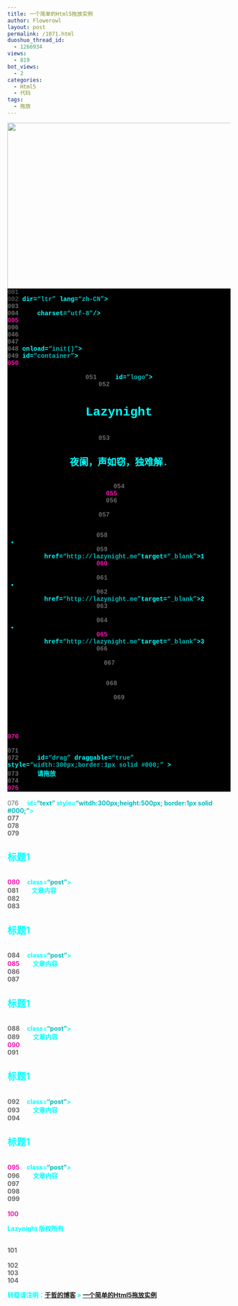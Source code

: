 ```yaml
---
title: 一个简单的Html5拖放实例
author: Flowerowl
layout: post
permalink: /1071.html
duoshuo_thread_id:
  - 1266934
views:
  - 819
bot_views:
  - 2
categories:
  - Html5
  - 代码
tags:
  - 拖放
---
```

<div style="background: #fdfdfd; color: black;">
  <a href="http://lazynight.me/wp-content/uploads/2011/12/12.jpg"><img class="aligncenter size-full wp-image-1075" title="Lazynight | 夜阑" src="http://lazynight.me/wp-content/uploads/2011/12/12.jpg" alt="" width="523" height="374" /></a>
</div>

<div class="source" style="font-family: '[object HTMLOptionElement]', Consolas, 'Lucida Console', 'Courier New'; color: #c0c0c0; background-color: #000000;">
  <span style="color: #696969;">001 </span> <span style="color: #ffffff;"><!DOCTYPE HTML></span><br /> <span style="color: #696969;">002 </span> <span style="color: #00ffff; font-weight: bold;"><html</span> <span style="color: #00ffff;">dir=</span><span style="color: #00bbbb;">&#8220;ltr&#8221;</span> <span style="color: #00ffff;">lang=</span><span style="color: #00bbbb;">&#8220;zh-CN&#8221;</span><span style="color: #00ffff; font-weight: bold;">></span><br /> <span style="color: #696969;">003 </span> <span style="color: #00ffff; font-weight: bold;"><head></span><br /> <span style="color: #696969;">004 </span>     <span style="color: #00ffff; font-weight: bold;"><meta</span> <span style="color: #00ffff;">charset=</span><span style="color: #00bbbb;">&#8220;utf-8&#8243;</span><span style="color: #00ffff; font-weight: bold;">/></span><br /> <span style="color: #f810b0;">005 </span>     <span style="color: #00ffff; font-weight: bold;"><title></span>Lazynight<span style="color: #00ffff; font-weight: bold;"></title></span><br /> <span style="color: #696969;">006 </span>     <span style="color: #00ffff; font-weight: bold;"><script </span><span style="color: #00ffff;">type=</span><span style="color: #00bbbb;">&#8220;text/javascript&#8221;</span><span style="color: #00ffff; font-weight: bold;">></span><br /> <span style="color: #696969;">007 </span>         <span style="color: #00ffff; font-weight: bold;">function</span> <span style="color: #c0c0c0;">init</span>()<br /> <span style="color: #696969;">008 </span>         <span style="color: #c0c0c0;">{</span><br /> <span style="color: #696969;">009 </span>             <span style="color: #00ffff; font-weight: bold;">var</span> <span style="color: #c0c0c0;">source</span><span style="color: #c0c0c0;">=</span><span style="color: #c0c0c0;">document</span><span style="color: #c0c0c0;">.</span><span style="color: #c0c0c0;">getElementById</span>(<span style="color: #00bbbb;">&#8220;drag&#8221;</span>);<br /> <span style="color: #f810b0;">010 </span>             <span style="color: #00ffff; font-weight: bold;">var</span> <span style="color: #c0c0c0;">dest</span><span style="color: #c0c0c0;">=</span><span style="color: #c0c0c0;">document</span><span style="color: #c0c0c0;">.</span><span style="color: #c0c0c0;">getElementById</span>(<span style="color: #00bbbb;">&#8220;text&#8221;</span>);<br /> <span style="color: #696969;">011 </span>             <span style="color: #696969;">//拖放开始</span><br /> <span style="color: #696969;">012 </span>             <span style="color: #c0c0c0;">source</span><span style="color: #c0c0c0;">.</span><span style="color: #c0c0c0;">addEventListener</span>(<span style="color: #00bbbb;">&#8220;dragstart&#8221;</span><span style="color: #c0c0c0;">,</span><span style="color: #00ffff; font-weight: bold;">function</span>(<span style="color: #c0c0c0;">ev</span><span style="color: #c0c0c0;">){</span><br /> <span style="color: #696969;">013 </span>             <span style="color: #696969;">//向dataTransfer对象追加数据</span><br /> <span style="color: #696969;">014 </span>                 <span style="color: #00ffff; font-weight: bold;">var</span> <span style="color: #c0c0c0;">dt</span><span style="color: #c0c0c0;">=</span><span style="color: #c0c0c0;">ev</span><span style="color: #c0c0c0;">.</span><span style="color: #c0c0c0;">dataTransfer</span>;<br /> <span style="color: #f810b0;">015 </span>                 <span style="color: #c0c0c0;">dt</span><span style="color: #c0c0c0;">.</span><span style="color: #c0c0c0;">effectAllowed</span><span style="color: #c0c0c0;">=</span><span style="color: #00bbbb;">&#8216;all&#8217;</span>;<br /> <span style="color: #696969;">016 </span>                 <span style="color: #696969;">//拖动元素为dt.setData(&#8220;text/plain&#8221;,&#8221;this.id&#8221;);</span><br /> <span style="color: #696969;">017 </span>                 <span style="color: #c0c0c0;">dt</span><span style="color: #c0c0c0;">.</span><span style="color: #c0c0c0;">setData</span>(<span style="color: #00bbbb;">&#8220;text/plain&#8221;</span><span style="color: #c0c0c0;">,</span><span style="color: #00bbbb;">&#8220;Lazynight&#8221;</span>);<br /> <span style="color: #696969;">018 </span>                 <span style="color: #c0c0c0;">},</span><span style="color: #00ffff; font-weight: bold;">false</span>);<br /> <span style="color: #696969;">019 </span>                 <span style="color: #696969;">//拖放结束</span><br /> <span style="color: #f810b0;">020 </span>             <span style="color: #c0c0c0;">dest</span><span style="color: #c0c0c0;">.</span><span style="color: #c0c0c0;">addEventListener</span>(<span style="color: #00bbbb;">&#8220;dragend&#8221;</span><span style="color: #c0c0c0;">,</span><span style="color: #00ffff; font-weight: bold;">function</span>(<span style="color: #c0c0c0;">ev</span><span style="color: #c0c0c0;">){</span><br /> <span style="color: #696969;">021 </span>             <span style="color: #696969;">//不执行默认处理（默认为拒绝被拖放）</span><br /> <span style="color: #696969;">022 </span>             <span style="color: #c0c0c0;">ev</span><span style="color: #c0c0c0;">.</span><span style="color: #c0c0c0;">preventDefault</span>();<br /> <span style="color: #696969;">023 </span>             <span style="color: #c0c0c0;">},</span><span style="color: #00ffff; font-weight: bold;">false</span>);<br /> <span style="color: #696969;">024 </span>             <span style="color: #696969;">//被拖放</span><br /> <span style="color: #f810b0;">025 </span>             <span style="color: #c0c0c0;">dest</span><span style="color: #c0c0c0;">.</span><span style="color: #c0c0c0;">addEventListener</span>(<span style="color: #00bbbb;">&#8220;drop&#8221;</span><span style="color: #c0c0c0;">,</span><span style="color: #00ffff; font-weight: bold;">function</span>(<span style="color: #c0c0c0;">ev</span><span style="color: #c0c0c0;">){</span><br /> <span style="color: #696969;">026 </span>             <span style="color: #696969;">//从DataTransfer取得数据</span><br /> <span style="color: #696969;">027 </span>                 <span style="color: #00ffff; font-weight: bold;">var</span> <span style="color: #c0c0c0;">dt</span><span style="color: #c0c0c0;">=</span><span style="color: #c0c0c0;">ev</span><span style="color: #c0c0c0;">.</span><span style="color: #c0c0c0;">dataTransfer</span>;<br /> <span style="color: #696969;">028 </span>                 <span style="color: #00ffff; font-weight: bold;">var</span> <span style="color: #c0c0c0;">text</span><span style="color: #c0c0c0;">=</span><span style="color: #c0c0c0;">dt</span><span style="color: #c0c0c0;">.</span><span style="color: #c0c0c0;">getData</span>(<span style="color: #00bbbb;">&#8220;text/plain&#8221;</span>);<br /> <span style="color: #696969;">029 </span>                 <span style="color: #c0c0c0;">dest</span><span style="color: #c0c0c0;">.</span><span style="color: #c0c0c0;">textContent</span><span style="color: #c0c0c0;">+=</span><span style="color: #c0c0c0;">text</span>;<br /> <span style="color: #f810b0;">030 </span>                 <span style="color: #696969;">//不执行默认处理（默认为拒绝被拖放）</span><br /> <span style="color: #696969;">031 </span>                 <span style="color: #c0c0c0;">ev</span><span style="color: #c0c0c0;">.</span><span style="color: #c0c0c0;">preventDefault</span>();<br /> <span style="color: #696969;">032 </span>                 <span style="color: #696969;">//停止事件</span><br /> <span style="color: #696969;">033 </span>                 <span style="color: #c0c0c0;">ev</span><span style="color: #c0c0c0;">.</span><span style="color: #c0c0c0;">stopPropagation</span>();<br /> <span style="color: #696969;">034 </span>             <span style="color: #c0c0c0;">},</span><span style="color: #00ffff; font-weight: bold;">false</span>);<br /> <span style="color: #f810b0;">035 </span>         <span style="color: #c0c0c0;">}</span><br /> <span style="color: #696969;">036 </span>         <span style="color: #696969;">//设置页面属性，不执行默认处理</span><br /> <span style="color: #696969;">037 </span>             <span style="color: #c0c0c0;">document</span><span style="color: #c0c0c0;">.</span><span style="color: #c0c0c0;">ondragover</span><span style="color: #c0c0c0;">=</span><span style="color: #00ffff; font-weight: bold;">function</span>(<span style="color: #c0c0c0;">e</span>)<br /> <span style="color: #696969;">038 </span>             <span style="color: #c0c0c0;">{</span><br /> <span style="color: #696969;">039 </span>                 <span style="color: #c0c0c0;">e</span><span style="color: #c0c0c0;">.</span><span style="color: #c0c0c0;">preventDefault</span>();<br /> <span style="color: #f810b0;">040 </span>             <span style="color: #c0c0c0;">};</span><br /> <span style="color: #696969;">041 </span>             <span style="color: #c0c0c0;">document</span><span style="color: #c0c0c0;">.</span><span style="color: #c0c0c0;">ondrop</span><span style="color: #c0c0c0;">=</span><span style="color: #00ffff; font-weight: bold;">function</span>(<span style="color: #c0c0c0;">e</span>)<br /> <span style="color: #696969;">042 </span>             <span style="color: #c0c0c0;">{</span><br /> <span style="color: #696969;">043 </span>                 <span style="color: #c0c0c0;">e</span><span style="color: #c0c0c0;">.</span><span style="color: #c0c0c0;">preventDefault</span>();<br /> <span style="color: #696969;">044 </span>             <span style="color: #c0c0c0;">};</span><br /> <span style="color: #f810b0;">045 </span>     <span style="color: #00ffff; font-weight: bold;"></script></span><br /> <span style="color: #696969;">046 </span> <span style="color: #00ffff; font-weight: bold;"></head></span><br /> <span style="color: #696969;">047 </span><br /> <span style="color: #696969;">048 </span> <span style="color: #00ffff; font-weight: bold;"><body</span> <span style="color: #00ffff;">onload=</span><span style="color: #00bbbb;">&#8220;init()&#8221;</span><span style="color: #00ffff; font-weight: bold;">></span><br /> <span style="color: #696969;">049 </span> <span style="color: #00ffff; font-weight: bold;"><div</span> <span style="color: #00ffff;">id=</span><span style="color: #00bbbb;">&#8220;container&#8221;</span><span style="color: #00ffff; font-weight: bold;">></span><br /> <span style="color: #f810b0;">050 </span> <span style="color: #00ffff; font-weight: bold;"><header></span><br /> <span style="color: #696969;">051 </span>     <span style="color: #00ffff; font-weight: bold;"><hgroup</span> <span style="color: #00ffff;">id=</span><span style="color: #00bbbb;">&#8220;logo&#8221;</span><span style="color: #00ffff; font-weight: bold;">></span><br /> <span style="color: #696969;">052 </span>         <span style="color: #00ffff; font-weight: bold;"><h1></span>Lazynight<span style="color: #00ffff; font-weight: bold;"></h1></span><br /> <span style="color: #696969;">053 </span>         <span style="color: #00ffff; font-weight: bold;"><h2></span>夜阑，声如窃，独难解.<span style="color: #00ffff; font-weight: bold;"></h2></span><br /> <span style="color: #696969;">054 </span><br /> <span style="color: #f810b0;">055 </span>     <span style="color: #00ffff; font-weight: bold;"></hgroup></span><br /> <span style="color: #696969;">056 </span>     <span style="color: #00ffff; font-weight: bold;"><nav></span><br /> <span style="color: #696969;">057 </span>         <span style="color: #00ffff; font-weight: bold;"><ul></span><br /> <span style="color: #696969;">058 </span>             <span style="color: #00ffff; font-weight: bold;"><li></span><br /> <span style="color: #696969;">059 </span>             <span style="color: #00ffff; font-weight: bold;"><a</span> <span style="color: #00ffff;">href=</span><span style="color: #00bbbb;">&#8220;http://lazynight.me&#8221;</span><span style="color: #00ffff;">target=</span><span style="color: #00bbbb;">&#8220;_blank&#8221;</span><span style="color: #00ffff; font-weight: bold;">></span>1<span style="color: #00ffff; font-weight: bold;"></a></span><br /> <span style="color: #f810b0;">060 </span>             <span style="color: #00ffff; font-weight: bold;"></li></span><br /> <span style="color: #696969;">061 </span>             <span style="color: #00ffff; font-weight: bold;"><li></span><br /> <span style="color: #696969;">062 </span>             <span style="color: #00ffff; font-weight: bold;"><a</span> <span style="color: #00ffff;">href=</span><span style="color: #00bbbb;">&#8220;http://lazynight.me&#8221;</span><span style="color: #00ffff;">target=</span><span style="color: #00bbbb;">&#8220;_blank&#8221;</span><span style="color: #00ffff; font-weight: bold;">></span>2<span style="color: #00ffff; font-weight: bold;"></a></span><br /> <span style="color: #696969;">063 </span>             <span style="color: #00ffff; font-weight: bold;"></li></span><br /> <span style="color: #696969;">064 </span>             <span style="color: #00ffff; font-weight: bold;"><li></span><br /> <span style="color: #f810b0;">065 </span>             <span style="color: #00ffff; font-weight: bold;"><a</span> <span style="color: #00ffff;">href=</span><span style="color: #00bbbb;">&#8220;http://lazynight.me&#8221;</span><span style="color: #00ffff;">target=</span><span style="color: #00bbbb;">&#8220;_blank&#8221;</span><span style="color: #00ffff; font-weight: bold;">></span>3<span style="color: #00ffff; font-weight: bold;"></a></span><br /> <span style="color: #696969;">066 </span>             <span style="color: #00ffff; font-weight: bold;"></li></span><br /> <span style="color: #696969;">067 </span>         <span style="color: #00ffff; font-weight: bold;"></ul></span><br /> <span style="color: #696969;">068 </span>     <span style="color: #00ffff; font-weight: bold;"></nav></span><br /> <span style="color: #696969;">069 </span> <span style="color: #00ffff; font-weight: bold;"></header></span><br /> <span style="color: #f810b0;">070 </span> <span style="color: #00ffff; font-weight: bold;"><article></span><br /> <span style="color: #696969;">071 </span> <span style="color: #696969;"><!&#8211;把div的draggable属性设置为true&#8211;></span><br /> <span style="color: #696969;">072 </span>     <span style="color: #00ffff; font-weight: bold;"><div</span> <span style="color: #00ffff;">id=</span><span style="color: #00bbbb;">&#8220;drag&#8221;</span> <span style="color: #00ffff;">draggable=</span><span style="color: #00bbbb;">&#8220;true&#8221;</span> <span style="color: #00ffff;">style=</span><span style="color: #00bbbb;">&#8220;width:300px;border:1px solid #000;&#8221;</span> <span style="color: #00ffff; font-weight: bold;">></span><br /> <span style="color: #696969;">073 </span>     请拖放<br /> <span style="color: #696969;">074 </span><br /> <span style="color: #f810b0;">075 </span>     <span style="color: #00ffff; font-weight: bold;"></div></span><br /> <span style="color: #696969;">076 </span>     <span style="color: #00ffff; font-weight: bold;"><div</span> <span style="color: #00ffff;">id=</span><span style="color: #00bbbb;">&#8220;text&#8221;</span> <span style="color: #00ffff;">style=</span><span style="color: #00bbbb;">&#8220;witdh:300px;height:500px; border:1px solid #000;&#8221;</span><span style="color: #00ffff; font-weight: bold;">></span><br /> <span style="color: #696969;">077 </span><br /> <span style="color: #696969;">078 </span>     <span style="color: #00ffff; font-weight: bold;"></div></span><br /> <span style="color: #696969;">079 </span>     <span style="color: #00ffff; font-weight: bold;"><h2></span>标题1<span style="color: #00ffff; font-weight: bold;"></h2></span><br /> <span style="color: #f810b0;">080 </span>     <span style="color: #00ffff; font-weight: bold;"><div</span> <span style="color: #00ffff;">class=</span><span style="color: #00bbbb;">&#8220;post&#8221;</span><span style="color: #00ffff; font-weight: bold;">></span><br /> <span style="color: #696969;">081 </span>         文章内容<br /> <span style="color: #696969;">082 </span>     <span style="color: #00ffff; font-weight: bold;"></div></span><br /> <span style="color: #696969;">083 </span> <span style="color: #00ffff; font-weight: bold;"><h2></span>标题1<span style="color: #00ffff; font-weight: bold;"></h2></span><br /> <span style="color: #696969;">084 </span>     <span style="color: #00ffff; font-weight: bold;"><div</span> <span style="color: #00ffff;">class=</span><span style="color: #00bbbb;">&#8220;post&#8221;</span><span style="color: #00ffff; font-weight: bold;">></span><br /> <span style="color: #f810b0;">085 </span>         文章内容<br /> <span style="color: #696969;">086 </span>     <span style="color: #00ffff; font-weight: bold;"></div></span><br /> <span style="color: #696969;">087 </span>     <span style="color: #00ffff; font-weight: bold;"><h2></span>标题1<span style="color: #00ffff; font-weight: bold;"></h2></span><br /> <span style="color: #696969;">088 </span>     <span style="color: #00ffff; font-weight: bold;"><div</span> <span style="color: #00ffff;">class=</span><span style="color: #00bbbb;">&#8220;post&#8221;</span><span style="color: #00ffff; font-weight: bold;">></span><br /> <span style="color: #696969;">089 </span>         文章内容<br /> <span style="color: #f810b0;">090 </span>     <span style="color: #00ffff; font-weight: bold;"></div></span><br /> <span style="color: #696969;">091 </span>     <span style="color: #00ffff; font-weight: bold;"><h2></span>标题1<span style="color: #00ffff; font-weight: bold;"></h2></span><br /> <span style="color: #696969;">092 </span>     <span style="color: #00ffff; font-weight: bold;"><div</span> <span style="color: #00ffff;">class=</span><span style="color: #00bbbb;">&#8220;post&#8221;</span><span style="color: #00ffff; font-weight: bold;">></span><br /> <span style="color: #696969;">093 </span>         文章内容<br /> <span style="color: #696969;">094 </span>     <span style="color: #00ffff; font-weight: bold;"></div><h2></span>标题1<span style="color: #00ffff; font-weight: bold;"></h2></span><br /> <span style="color: #f810b0;">095 </span>     <span style="color: #00ffff; font-weight: bold;"><div</span> <span style="color: #00ffff;">class=</span><span style="color: #00bbbb;">&#8220;post&#8221;</span><span style="color: #00ffff; font-weight: bold;">></span><br /> <span style="color: #696969;">096 </span>         文章内容<br /> <span style="color: #696969;">097 </span>     <span style="color: #00ffff; font-weight: bold;"></div></span><br /> <span style="color: #696969;">098 </span> <span style="color: #00ffff; font-weight: bold;"></article></span><br /> <span style="color: #696969;">099 </span> <span style="color: #00ffff; font-weight: bold;"><footer></span><br /> <span style="color: #f810b0;">100 </span> <span style="color: #00ffff; font-weight: bold;"><p></span>Lazynight 版权所有<span style="color: #00ffff; font-weight: bold;"></p></span><br /> <span style="color: #696969;">101 </span> <span style="color: #00ffff; font-weight: bold;"></footer></span><br /> <span style="color: #696969;">102 </span> <span style="color: #00ffff; font-weight: bold;"></div ></span><br /> <span style="color: #696969;">103 </span> <span style="color: #00ffff; font-weight: bold;"></body></span><br /> <span style="color: #696969;">104 </span> <span style="color: #00ffff; font-weight: bold;"></html></span>
</div>

转载请注明：[于哲的博客][1] &raquo; [一个简单的Html5拖放实例][2]

 [1]: http://lazynight.me
 [2]: http://lazynight.me/1071.html